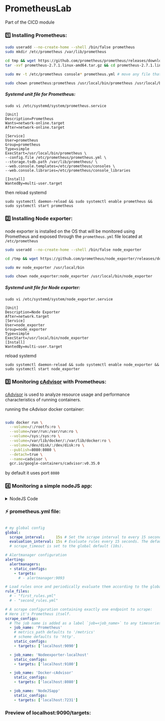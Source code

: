 # PrometheusLab
 Part of the CICD module 

### :one: Installing Prometheus:

```bash
sudo useradd --no-create-home --shell /bin/false prometheus
sudo mkdir /etc/prometheus /var/lib/prometheus

cd tmp && wget https://github.com/prometheus/prometheus/releases/download/v2.7.1/prometheus-2.7.1.linux-amd64.tar.gz 
tar -xvf prometheus-2.7.1.linux-amd64.tar.gz && cd prometheus-2.7.1.linux-amd64 && ls # cd into the extracted prometheus directory and list contents

sudo mv -t /etc/prometheus console* prometheus.yml # move any file that begins with console and move prometheus.yml to /etc/prometheus

sudo chown prometheus:prometheus /usr/local/bin/prometheus /usr/local/bin/promtool /var/lib/prometheus

```

##### Systemd unit file for Prometheus:

`sudo vi /etc/systemd/system/prometheus.service`

```
[Unit]
Description=Prometheus
Wants=network-online.target
After=network-online.target

[Service]
User=prometheus
Group=prometheus
Type=simple
ExecStart=/usr/local/bin/prometheus \
--config.file /etc/prometheus/prometheus.yml \
--storage.tsdb.path /var/lib/prometheus/ \
--web.console.templates=/etc/prometheus/consoles \
--web.console.libraries=/etc/prometheus/console_libraries

[Install]
WantedBy=multi-user.target

```

then reload systemd

` sudo systemctl daemon-reload && sudo systemctl enable prometheus && sudo systemctl start prometheus `

### :two: Installing Node exporter:
node exporter is installed on the OS that will be monitored using Prometheus and exposed through the `prometheus.yml` file located at `/etc/prometheus`

```bash
sudo useradd --no-create-home --shell /bin/false node_exporter

cd /tmp && wget https://github.com/prometheus/node_exporter/releases/download/v0.17.0/node_exporter-0.17.0.linux-amd64.tar.gz && tar -xvf node_exporter-0.17.0.linux-amd64.tar.gz && cd node_exporter-0.17.0.linux-amd64

sudo mv node_exporter /usr/local/bin

sudo chown node_exporter:node_exporter /usr/local/bin/node_exporter

```

##### Systemd unit file for Node exporter:

`sudo vi /etc/systemd/system/node_exporter.service`

```
[Unit]
Description=Node Exporter
After=network.target
[Service]
User=node_exporter
Group=node_exporter
Type=simple
ExecStart=/usr/local/bin/node_exporter
[Install]
WantedBy=multi-user.target

```

reload systemd

`sudo systemctl daemon-reload && sudo systemctl enable node_exporter && sudo systemctl start node_exporter`

### :three: Monitoring [cAdvisor](https://github.com/google/cadvisor) with Prometheus:
[cAdvisor](https://github.com/google/cadvisor/blob/master/docs/storage/prometheus.md) is used to analyze resource usage and performance characteristics of running containers.

running the cAdvisor docker container:
```bash

sudo docker run \
  --volume=/:/rootfs:ro \
  --volume=/var/run:/var/run:ro \
  --volume=/sys:/sys:ro \
  --volume=/var/lib/docker/:/var/lib/docker:ro \
  --volume=/dev/disk/:/dev/disk:ro \
  --publish=8080:8080 \
  --detach=true \
  --name=cadvisor \
  gcr.io/google-containers/cadvisor:v0.35.0

```
by default it uses port `8080`

### :four: Monitoring a simple nodeJS app:

<details><summary>NodeJS Code</summary>
<p>

```javascript

var express = require('express');
var bodyParser = require('body-parser');
var app = express();
const prom = require('prom-client');

app.use(bodyParser.urlencoded({ extended: true }));
app.set('view engine', 'ejs');

const collectDefaultMetrics = prom.collectDefaultMetrics;
collectDefaultMetrics({ prefix: 'nodeapp' });
app.use(express.static("public")); // use css

// placeholder tasks
var task = [];
var complete = [];

// add a task
app.post("/addtask", function(req, res) {
var newTask = req.body.newtask;
task.push(newTask);
res.redirect("/");
});
// remove a task
app.post("/removetask", function(req, res) {
var completeTask = req.body.check;
if (typeof completeTask === "string") {
complete.push(completeTask);
task.splice(task.indexOf(completeTask), 1);
}
else if (typeof completeTask === "object") {
for (var i = 0; i < completeTask.length; i++) {
complete.push(completeTask[i]);
task.splice(task.indexOf(completeTask[i]), 1);
}
}
res.redirect("/");
});


// get website files
app.get("/", function (req, res) {
res.render("index", { task: task, complete: complete });
});
// listen for connections
app.listen(7231, function() {
console.log('Testing app listening on port 7231')
});
app.get('/metrics', function (req, res) {
res.set('Content-Type', prom.register.contentType);
res.end(prom.register.metrics());
});

```

</p>
</details>

###

### :zap: prometheus.yml file:

```yaml

# my global config
global:
  scrape_interval:     15s # Set the scrape interval to every 15 seconds. Default is every 1 minute.
  evaluation_interval: 15s # Evaluate rules every 15 seconds. The default is every 1 minute.
  # scrape_timeout is set to the global default (10s).

# Alertmanager configuration
alerting:
  alertmanagers:
  - static_configs:
    - targets:
      # - alertmanager:9093

# Load rules once and periodically evaluate them according to the global 'evaluation_interval'.
rule_files:
  # - "first_rules.yml"
  # - "second_rules.yml"

# A scrape configuration containing exactly one endpoint to scrape:
# Here it's Prometheus itself.
scrape_configs:
  # The job name is added as a label `job=<job_name>` to any timeseries scraped from this config.
  - job_name: 'Prometheus'
    # metrics_path defaults to '/metrics'
    # scheme defaults to 'http'.
    static_configs:
    - targets: ['localhost:9090']

  - job_name: 'Nodeexporter-localhost'
    static_configs:
    - targets: ['localhost:9100']

  - job_name: 'Docker-cAdvisor'
    static_configs:
    - targets: ['localhost:8080']

  - job_name: 'NodeJSapp'
    static_configs:
    - targets: ['localhost:7231']

```

### Preview of localhost:9090/targets:
